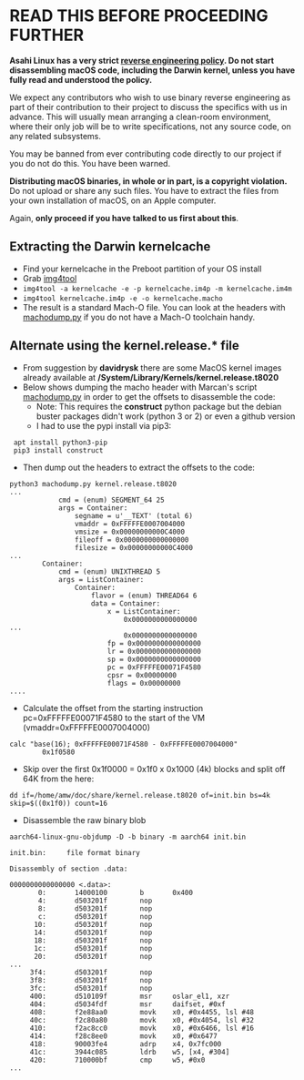 # READ THIS BEFORE PROCEEDING FURTHER

**Asahi Linux has a very strict [reverse engineering policy](asahilinux.org/copyright/). Do not start disassembling macOS code, including the Darwin kernel, unless you have fully read and understood the policy.**

We expect any contributors who wish to use binary reverse engineering as part of their contribution to their project to discuss the specifics with us in advance. This will usually mean arranging a clean-room environment, where their only job will be to write specifications, not any source code, on any related subsystems.

You may be banned from ever contributing code directly to our project if you do not do this. You have been warned.

**Distributing macOS binaries, in whole or in part, is a copyright violation.** Do not upload or share any such files. You have to extract the files from your own installation of macOS, on an Apple computer.

Again, **only proceed if you have talked to us first about this**.

## Extracting the Darwin kernelcache

* Find your kernelcache in the Preboot partition of your OS install
* Grab [img4tool](https://github.com/tihmstar/img4tool)
* `img4tool -a kernelcache -e -p kernelcache.im4p -m kernelcache.im4m`
* `img4tool kernelcache.im4p -e -o kernelcache.macho`
* The result is a standard Mach-O file. You can look at the headers with [machodump.py](https://gist.github.com/marcan/e1808a2f4a5e1fc562357550a770afb1) if you do not have a Mach-O toolchain handy.

## Alternate using the kernel.release.* file

* From suggestion by **davidrysk** there are some MacOS kernel images already available at **/System/Library/Kernels/kernel.release.t8020**
* Below shows dumping the macho header with Marcan's script [machodump.py](https://gist.github.com/marcan/e1808a2f4a5e1fc562357550a770afb1) in order to get the offsets to disassemble the code:
  * Note: This requires the **construct** python package but the debian buster packages didn't work (python 3 or 2) or even a github version
  * I had to use the pypi install via pip3:
```
 apt install python3-pip
 pip3 install construct
```

 * Then dump out the headers to extract the offsets to the code:
```
python3 machodump.py kernel.release.t8020
...
            cmd = (enum) SEGMENT_64 25
            args = Container: 
                segname = u'__TEXT' (total 6)
                vmaddr = 0xFFFFFE0007004000
                vmsize = 0x00000000000C4000
                fileoff = 0x0000000000000000
                filesize = 0x00000000000C4000
...
        Container: 
            cmd = (enum) UNIXTHREAD 5
            args = ListContainer: 
                Container: 
                    flavor = (enum) THREAD64 6
                    data = Container: 
                        x = ListContainer: 
                            0x0000000000000000
...
                            0x0000000000000000
                        fp = 0x0000000000000000
                        lr = 0x0000000000000000
                        sp = 0x0000000000000000
                        pc = 0xFFFFFE00071F4580
                        cpsr = 0x00000000
                        flags = 0x00000000
....
```
* Calculate the offset from the starting instruction pc=0xFFFFFE00071F4580 to the start of the VM (vmaddr=0xFFFFFE0007004000)
```
calc "base(16); 0xFFFFFE00071F4580 - 0xFFFFFE0007004000"
        0x1f0580
```
* Skip over the first 0x1f0000 = 0x1f0 x 0x1000 (4k) blocks and split off 64K from the here:
```
dd if=/home/amw/doc/share/kernel.release.t8020 of=init.bin bs=4k skip=$((0x1f0)) count=16
```
* Disassemble the raw binary blob
```
aarch64-linux-gnu-objdump -D -b binary -m aarch64 init.bin

init.bin:     file format binary

Disassembly of section .data:

0000000000000000 <.data>:
       0:       14000100        b       0x400
       4:       d503201f        nop
       8:       d503201f        nop
       c:       d503201f        nop
      10:       d503201f        nop
      14:       d503201f        nop
      18:       d503201f        nop
      1c:       d503201f        nop
      20:       d503201f        nop
...
     3f4:       d503201f        nop
     3f8:       d503201f        nop
     3fc:       d503201f        nop
     400:       d510109f        msr     oslar_el1, xzr
     404:       d5034fdf        msr     daifset, #0xf
     408:       f2e88aa0        movk    x0, #0x4455, lsl #48
     40c:       f2c80a80        movk    x0, #0x4054, lsl #32
     410:       f2ac8cc0        movk    x0, #0x6466, lsl #16
     414:       f28c8ee0        movk    x0, #0x6477
     418:       90003fe4        adrp    x4, 0x7fc000
     41c:       3944c085        ldrb    w5, [x4, #304]
     420:       710000bf        cmp     w5, #0x0
...
```
